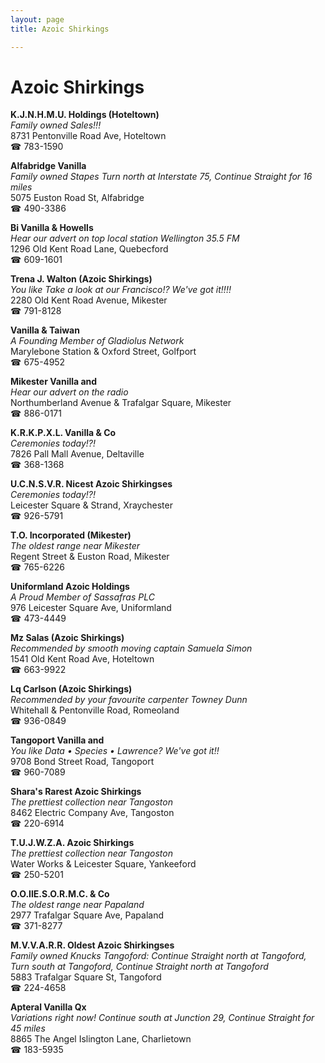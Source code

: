 ```yaml
---
layout: page 
title: Azoic Shirkings

---
```



# Azoic Shirkings


 **K.J.N.H.M.U. Holdings (Hoteltown)**  
_Family owned Sales!!!_  
8731 Pentonville Road Ave, Hoteltown  
☎ 783-1590

**Alfabridge Vanilla**  
_Family owned Stapes 
Turn north at Interstate 75, Continue Straight for 16 miles_  
5075 Euston Road St, Alfabridge  
☎ 490-3386

**Bi Vanilla & Howells**  
_Hear our advert on top local station Wellington 35.5 FM_  
1296 Old Kent Road Lane, Quebecford  
☎ 609-1601

**Trena J. Walton (Azoic Shirkings)**  
_You like Take a look at our Francisco!? We've got it!!!!_  
2280 Old Kent Road Avenue, Mikester  
☎ 791-8128

**Vanilla & Taiwan**  
_A Founding Member of Gladiolus Network_  
Marylebone Station & Oxford Street, Golfport  
☎ 675-4952

**Mikester Vanilla and**  
_Hear our advert on the radio_  
Northumberland Avenue & Trafalgar Square, Mikester  
☎ 886-0171

**K.R.K.P.X.L. Vanilla & Co**  
_Ceremonies today!?!_  
7826 Pall Mall Avenue, Deltaville  
☎ 368-1368

**U.C.N.S.V.R. Nicest Azoic Shirkingses**  
_Ceremonies today!?!_  
Leicester Square & Strand, Xraychester  
☎ 926-5791

**T.O. Incorporated (Mikester)**  
_The oldest range near Mikester_  
Regent Street & Euston Road, Mikester  
☎ 765-6226

**Uniformland Azoic Holdings**  
_A Proud Member of Sassafras PLC_  
976 Leicester Square Ave, Uniformland  
☎ 473-4449

**Mz Salas (Azoic Shirkings)**  
_Recommended by smooth moving captain Samuela Simon_  
1541 Old Kent Road Ave, Hoteltown  
☎ 663-9922

**Lq Carlson (Azoic Shirkings)**  
_Recommended by your favourite carpenter Towney Dunn_  
Whitehall & Pentonville Road, Romeoland  
☎ 936-0849

**Tangoport Vanilla and**  
_You like Data • Species • Lawrence? We've got it!!_  
9708 Bond Street Road, Tangoport  
☎ 960-7089

**Shara's Rarest Azoic Shirkings**  
_The prettiest collection near Tangoston_  
8462 Electric Company Ave, Tangoston  
☎ 220-6914

**T.U.J.W.Z.A. Azoic Shirkings**  
_The prettiest collection near Tangoston_  
Water Works & Leicester Square, Yankeeford  
☎ 250-5201

**O.O.IlE.S.O.R.M.C. & Co**  
_The oldest range near Papaland_  
2977 Trafalgar Square Ave, Papaland  
☎ 371-8277

**M.V.V.A.R.R. Oldest Azoic Shirkingses**  
_Family owned Knucks 
Tangoford: Continue Straight north at Tangoford, Turn south at Tangoford, Continue Straight north at Tangoford_  
5883 Trafalgar Square St, Tangoford  
☎ 224-4658

**Apteral Vanilla Qx**  
_Variations right now! 
Continue south at Junction 29, Continue Straight for 45 miles_  
8865 The Angel Islington Lane, Charlietown  
☎ 183-5935

